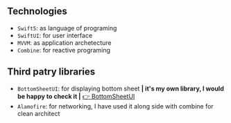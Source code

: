 ## Technologies
* `Swift5`: as language of programing
* `SwiftUI`: for user interface
* `MVVM`: as application archetecture
* `Combine`: for reactive programing

## Third patry libraries
* `BottomSheetUI`: for displaying bottom sheet __| it's my own library, I would be happy to check it |__ <a href="https://github.com/ayoubElhoucine/BottomSheetUI-iOS">👉 BottomSheetUI </a>
* `Alamofire`: for networking, I have used it along side with combine for clean architect

